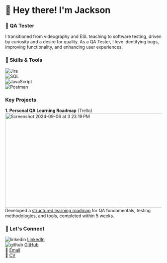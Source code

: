 # 👋 Hey there! I'm Jackson

### 🧪 QA Tester

I transitioned from videography and ESL teaching to software testing, driven by curiosity and a desire for quality. As a QA Tester, I love identifying bugs, improving functionality, and enhancing user experiences.

### 🔧 Skills & Tools
![Jira](https://img.shields.io/badge/-Jira-0052CC?logo=jira&logoColor=white&style=flat-square)
<br>![SQL](https://img.shields.io/badge/-SQL-4479A1?logo=postgresql&logoColor=white&style=flat-square)
<br>![JavaScript](https://img.shields.io/badge/-JavaScript-F7DF1E?logo=javascript&logoColor=black&style=flat-square)
<br>![Postman](https://img.shields.io/badge/-Postman-FF6C37?logo=postman&logoColor=white&style=flat-square)

### Key Projects
**1. Personal QA Learning Roadmap** (Trello)
<br><img width="540" height="304" alt="Screenshot 2024-09-06 at 3 23 19 PM" src="https://github.com/user-attachments/assets/ade02284-48f9-45be-8e89-7666776a0113">
<br> Developed a <a href="https://trello.com/invite/b/6672d6f1462b1617cd5c8c79/ATTIfa5fba288bfd1cd8d640dfa7ef7d3b3bC2D2910D/qa-testing-course" target="_blank">structured learning roadmap</a> for QA fundamentals, testing methodologies, and tools, completed within 5 weeks.

### 🔗 Let's Connect
<img src="https://i.sstatic.net/gVE0j.png" alt="linkedin"> [LinkedIn](https://www.linkedin.com/in/jcksnmiles)
<br><img src="https://i.sstatic.net/tskMh.png" alt="github"> <a href="https://github.com/jcksnmiles" rel="nofollow noreferrer">GitHub</a>
<br>📧 [Email](mailto:jcksnbmiles@gmail.com)
<br>📄 [CV](https://github.com/user-attachments/files/16909927/JMilesCV.pdf)
